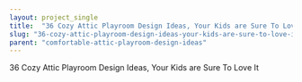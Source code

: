 ```yaml
---
layout: project_single
title:  "36 Cozy Attic Playroom Design Ideas, Your Kids are Sure To Love It"
slug: "36-cozy-attic-playroom-design-ideas-your-kids-are-sure-to-love-it"
parent: "comfortable-attic-playroom-design-ideas"
---
```

36 Cozy Attic Playroom Design Ideas, Your Kids are Sure To Love It